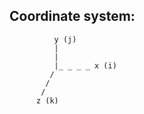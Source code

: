 ## Coordinate system:

```
          y (j)
          |
          |   
          |_ _ _ _ x (i)
         /
        /
       /
      z (k)
```
